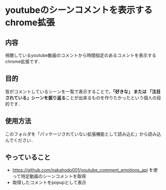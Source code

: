 # youtubeのシーンコメントを表示するchrome拡張

## 内容
視聴しているyoutube動画のコメントから時間指定のあるコメントを表示するchrome拡張です．

## 目的
皆がコメントしているシーンを一覧で表示することで，<b>「好きな」 または 「注目されている」シーンを振り返る</b>ことが出来るものを作りたかったという個人の目的です．

## 使用方法
このフォルダを「パッケージされていない拡張機能として読み込む」から読み込んでください．

## やっていること
* https://github.com/nakahodo001/youtube_comment_emotions_api を使って特定動画のシーンコメントを取得
* 取得したコメントをpopupとして表示

